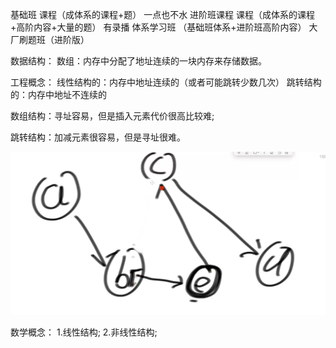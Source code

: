 基础班 课程（成体系的课程+题） 一点也不水
进阶班课程 课程（成体系的课程+高阶内容+大量的题） 有录播
体系学习班 （基础班体系+进阶班高阶内容）
大厂刷题班（进阶版）


数据结构：
数组：内存中分配了地址连续的一块内存来存储数据。

工程概念：
线性结构的：内存中地址连续的（或者可能跳转少数几次）
跳转结构的：内存中地址不连续的

数组结构：寻址容易，但是插入元素代价很高比较难;

跳转结构：加减元素很容易，但是寻址很难。

![img.png](img.png)



数学概念：
1.线性结构;
2.非线性结构;

